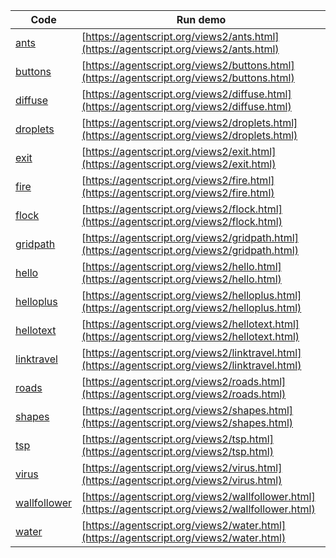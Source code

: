 Code    | Run demo
------- | ------
[ants](https://github.com/backspaces/agentscript/tree/master/views2/ants.html#L1) | [https://agentscript.org/views2/ants.html](https://agentscript.org/views2/ants.html)
[buttons](https://github.com/backspaces/agentscript/tree/master/views2/buttons.html#L1) | [https://agentscript.org/views2/buttons.html](https://agentscript.org/views2/buttons.html)
[diffuse](https://github.com/backspaces/agentscript/tree/master/views2/diffuse.html#L1) | [https://agentscript.org/views2/diffuse.html](https://agentscript.org/views2/diffuse.html)
[droplets](https://github.com/backspaces/agentscript/tree/master/views2/droplets.html#L1) | [https://agentscript.org/views2/droplets.html](https://agentscript.org/views2/droplets.html)
[exit](https://github.com/backspaces/agentscript/tree/master/views2/exit.html#L1) | [https://agentscript.org/views2/exit.html](https://agentscript.org/views2/exit.html)
[fire](https://github.com/backspaces/agentscript/tree/master/views2/fire.html#L1) | [https://agentscript.org/views2/fire.html](https://agentscript.org/views2/fire.html)
[flock](https://github.com/backspaces/agentscript/tree/master/views2/flock.html#L1) | [https://agentscript.org/views2/flock.html](https://agentscript.org/views2/flock.html)
[gridpath](https://github.com/backspaces/agentscript/tree/master/views2/gridpath.html#L1) | [https://agentscript.org/views2/gridpath.html](https://agentscript.org/views2/gridpath.html)
[hello](https://github.com/backspaces/agentscript/tree/master/views2/hello.html#L1) | [https://agentscript.org/views2/hello.html](https://agentscript.org/views2/hello.html)
[helloplus](https://github.com/backspaces/agentscript/tree/master/views2/helloplus.html#L1) | [https://agentscript.org/views2/helloplus.html](https://agentscript.org/views2/helloplus.html)
[hellotext](https://github.com/backspaces/agentscript/tree/master/views2/hellotext.html#L1) | [https://agentscript.org/views2/hellotext.html](https://agentscript.org/views2/hellotext.html)
[linktravel](https://github.com/backspaces/agentscript/tree/master/views2/linktravel.html#L1) | [https://agentscript.org/views2/linktravel.html](https://agentscript.org/views2/linktravel.html)
[roads](https://github.com/backspaces/agentscript/tree/master/views2/roads.html#L1) | [https://agentscript.org/views2/roads.html](https://agentscript.org/views2/roads.html)
[shapes](https://github.com/backspaces/agentscript/tree/master/views2/shapes.html#L1) | [https://agentscript.org/views2/shapes.html](https://agentscript.org/views2/shapes.html)
[tsp](https://github.com/backspaces/agentscript/tree/master/views2/tsp.html#L1) | [https://agentscript.org/views2/tsp.html](https://agentscript.org/views2/tsp.html)
[virus](https://github.com/backspaces/agentscript/tree/master/views2/virus.html#L1) | [https://agentscript.org/views2/virus.html](https://agentscript.org/views2/virus.html)
[wallfollower](https://github.com/backspaces/agentscript/tree/master/views2/wallfollower.html#L1) | [https://agentscript.org/views2/wallfollower.html](https://agentscript.org/views2/wallfollower.html)
[water](https://github.com/backspaces/agentscript/tree/master/views2/water.html#L1) | [https://agentscript.org/views2/water.html](https://agentscript.org/views2/water.html)

